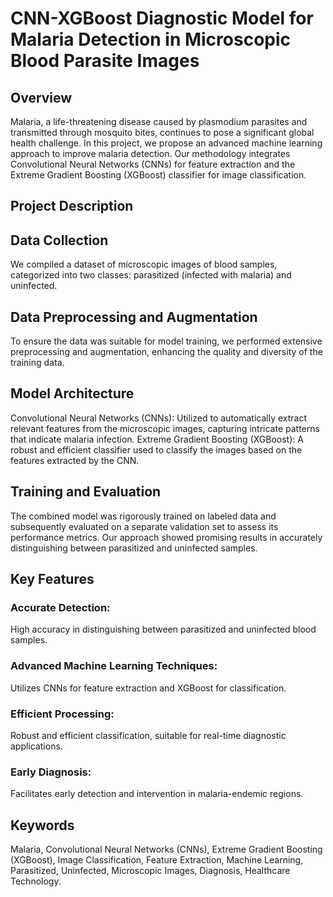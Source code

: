 # **CNN-XGBoost Diagnostic Model for Malaria Detection in Microscopic Blood Parasite Images**
## **Overview**
Malaria, a life-threatening disease caused by plasmodium parasites and transmitted through mosquito bites, continues to pose a significant global health challenge. In this project, we propose an advanced machine learning approach to improve malaria detection. Our methodology integrates Convolutional Neural Networks (CNNs) for feature extraction and the Extreme Gradient Boosting (XGBoost) classifier for image classification.

## **Project Description**
## **Data Collection**
We compiled a dataset of microscopic images of blood samples, categorized into two classes: parasitized (infected with malaria) and uninfected.

## **Data Preprocessing and Augmentation**
To ensure the data was suitable for model training, we performed extensive preprocessing and augmentation, enhancing the quality and diversity of the training data.

## **Model Architecture**
Convolutional Neural Networks (CNNs): Utilized to automatically extract relevant features from the microscopic images, capturing intricate patterns that indicate malaria infection.
Extreme Gradient Boosting (XGBoost): A robust and efficient classifier used to classify the images based on the features extracted by the CNN.

## **Training and Evaluation**
The combined model was rigorously trained on labeled data and subsequently evaluated on a separate validation set to assess its performance metrics. Our approach showed promising results in accurately distinguishing between parasitized and uninfected samples.

## **Key Features**
### Accurate Detection:
High accuracy in distinguishing between parasitized and uninfected blood samples.
### Advanced Machine Learning Techniques: 
Utilizes CNNs for feature extraction and XGBoost for classification.
### Efficient Processing: 
Robust and efficient classification, suitable for real-time diagnostic applications.
### Early Diagnosis: 
Facilitates early detection and intervention in malaria-endemic regions.

## **Keywords**
Malaria, Convolutional Neural Networks (CNNs), Extreme Gradient Boosting (XGBoost), Image Classification, Feature Extraction, Machine Learning, Parasitized, Uninfected, Microscopic Images, Diagnosis, Healthcare Technology.
